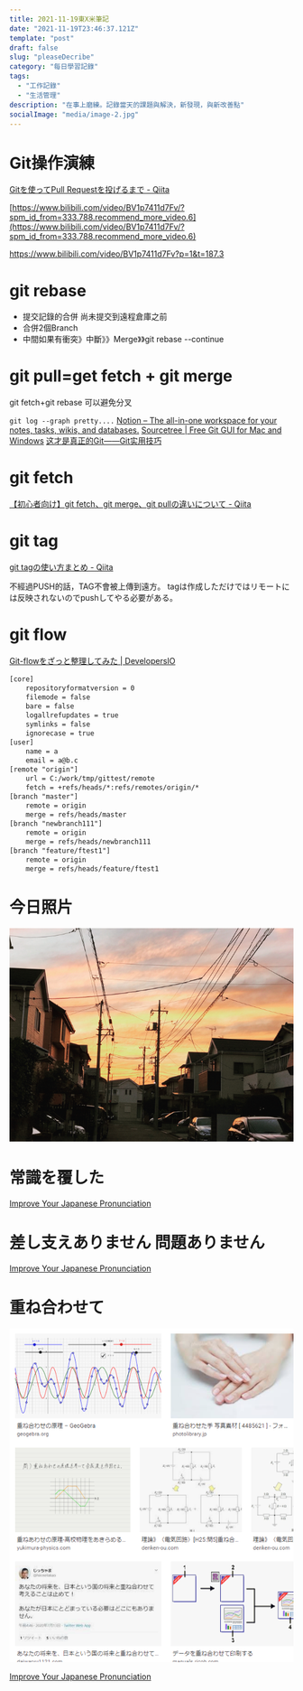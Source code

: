 ```yaml
---
title: 2021-11-19東X米筆記
date: "2021-11-19T23:46:37.121Z"
template: "post"
draft: false
slug: "pleaseDecribe"
category: "每日學習記錄"
tags:
  - "工作記錄"
  - "生活管理"
description: "在事上磨練。記錄當天的課題與解決，新發現，與新改善點"
socialImage: "media/image-2.jpg"
---
```


# Git操作演練
[Gitを使ってPull Requestを投げるまで - Qiita](https://qiita.com/takamii228/items/80c0996a0b5fa39337bd)

[https://www.bilibili.com/video/BV1p7411d7Fv/?spm_id_from=333.788.recommend_more_video.6](https://www.bilibili.com/video/BV1p7411d7Fv/?spm_id_from=333.788.recommend_more_video.6)

https://www.bilibili.com/video/BV1p7411d7Fv?p=1&t=187.3

# git rebase

- 提交記錄的合併 尚未提交到遠程倉庫之前
- 合併2個Branch
- 中間如果有衝突》中斷》》Merge》》git rebase --continue

# git pull=get fetch + git merge

git fetch+git rebase 可以避免分叉


`git log --graph pretty....`
[Notion – The all-in-one workspace for your notes, tasks, wikis, and databases.](https://dewjjj.notion.site/dewjjj/Git-9d51502375d5407faf246cb1caf1b16a)
[Sourcetree | Free Git GUI for Mac and Windows](https://www.sourcetreeapp.com/)
[这才是真正的Git——Git实用技巧](https://zhuanlan.zhihu.com/p/192961725)

# git fetch
[【初心者向け】git fetch、git merge、git pullの違いについて - Qiita](https://qiita.com/wann/items/688bc17460a457104d7d)

# git tag
[git tagの使い方まとめ - Qiita](https://qiita.com/growsic/items/ed67e03fda5ab7ef9d08)

不經過PUSH的話，TAG不會被上傳到遠方。
tagは作成しただけではリモートには反映されないのでpushしてやる必要がある。

# git flow
[Git-flowをざっと整理してみた | DevelopersIO](https://dev.classmethod.jp/articles/introduce-git-flow/)

```console
[core]
	repositoryformatversion = 0
	filemode = false
	bare = false
	logallrefupdates = true
	symlinks = false
	ignorecase = true
[user]
	name = a
	email = a@b.c
[remote "origin"]
	url = C:/work/tmp/gittest/remote
	fetch = +refs/heads/*:refs/remotes/origin/*
[branch "master"]
	remote = origin
	merge = refs/heads/master
[branch "newbranch111"]
	remote = origin
	merge = refs/heads/newbranch111
[branch "feature/ftest1"]
	remote = origin
	merge = refs/heads/feature/ftest1
```

# 今日照片
![](2021-11-19-18-09-17.png)

# 常識を覆した

[Improve Your Japanese Pronunciation](https://youglish.com/pronounce/%E8%A6%86%E3%81%97%E3%81%9F/japanese?)

# 差し支えありません 問題ありません
[Improve Your Japanese Pronunciation](https://youglish.com/pronounce/%E5%B7%AE%E3%81%97%E6%94%AF%E3%81%88%E3%81%82%E3%82%8A%E3%81%BE%E3%81%9B%E3%82%93/japanese?)
# 重ね合わせて

![](2021-11-19-23-11-02.png)

[Improve Your Japanese Pronunciation](https://youglish.com/pronounce/%E9%87%8D%E3%81%AD%E5%90%88%E3%82%8F%E3%81%9B/japanese?)
